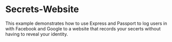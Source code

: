 # Secrets-Website

This example demonstrates how to use Express and Passport to log users in with Facebook and Google to a website that records your secerts without having to reveal your identity.
